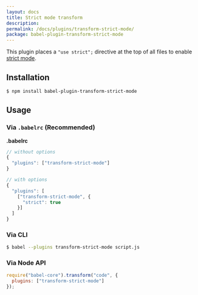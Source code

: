 ```yaml
---
layout: docs
title: Strict mode transform
description:
permalink: /docs/plugins/transform-strict-mode/
package: babel-plugin-transform-strict-mode
---
```


This plugin places a `"use strict";` directive at the top of all files to enable
[strict mode](https://developer.mozilla.org/en-US/docs/Web/JavaScript/Reference/Strict_mode).

## Installation

```sh
$ npm install babel-plugin-transform-strict-mode
```

## Usage

### Via `.babelrc` (Recommended)

**.babelrc**

```js
// without options
{
  "plugins": ["transform-strict-mode"]
}

// with options
{
  "plugins": [
    ["transform-strict-mode", {
      "strict": true
    }]
  ]
}
```

### Via CLI

```sh
$ babel --plugins transform-strict-mode script.js
```

### Via Node API

```javascript
require("babel-core").transform("code", {
  plugins: ["transform-strict-mode"]
});
```
